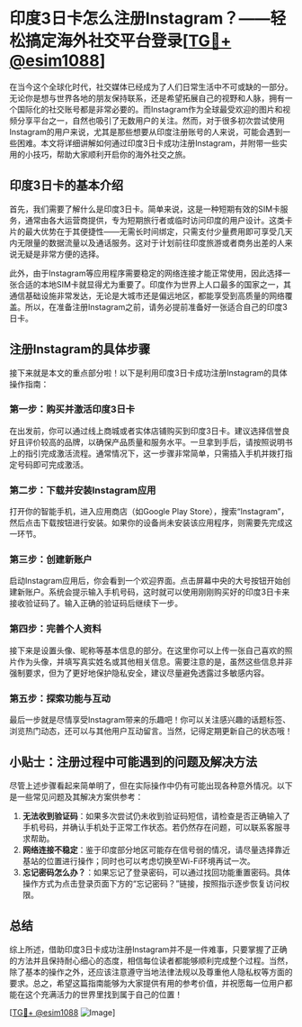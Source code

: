 # 印度3日卡怎么注册Instagram？——轻松搞定海外社交平台登录[[TG💪+ @esim1088](https://t.me/s/esim1088)]

在当今这个全球化时代，社交媒体已经成为了人们日常生活中不可或缺的一部分。无论你是想与世界各地的朋友保持联系，还是希望拓展自己的视野和人脉，拥有一个国际化的社交账号都是非常必要的。而Instagram作为全球最受欢迎的图片和视频分享平台之一，自然也吸引了无数用户的关注。然而，对于很多初次尝试使用Instagram的用户来说，尤其是那些想要从印度注册账号的人来说，可能会遇到一些困难。本文将详细讲解如何通过印度3日卡成功注册Instagram，并附带一些实用的小技巧，帮助大家顺利开启你的海外社交之旅。

## 印度3日卡的基本介绍

首先，我们需要了解什么是印度3日卡。简单来说，这是一种短期有效的SIM卡服务，通常由各大运营商提供，专为短期旅行者或临时访问印度的用户设计。这类卡片的最大优势在于其便捷性——无需长时间绑定，只需支付少量费用即可享受几天内无限量的数据流量以及通话服务。这对于计划前往印度旅游或者商务出差的人来说无疑是非常方便的选择。

此外，由于Instagram等应用程序需要稳定的网络连接才能正常使用，因此选择一张合适的本地SIM卡就显得尤为重要了。印度作为世界上人口最多的国家之一，其通信基础设施非常发达，无论是大城市还是偏远地区，都能享受到高质量的网络覆盖。所以，在准备注册Instagram之前，请务必提前准备好一张适合自己的印度3日卡。

## 注册Instagram的具体步骤

接下来就是本文的重点部分啦！以下是利用印度3日卡成功注册Instagram的具体操作指南：

### 第一步：购买并激活印度3日卡
在出发前，你可以通过线上商城或者实体店铺购买到印度3日卡。建议选择信誉良好且评价较高的品牌，以确保产品质量和服务水平。一旦拿到手后，请按照说明书上的指引完成激活流程。通常情况下，这一步骤非常简单，只需插入手机并拨打指定号码即可完成激活。

### 第二步：下载并安装Instagram应用
打开你的智能手机，进入应用商店（如Google Play Store），搜索“Instagram”，然后点击下载按钮进行安装。如果你的设备尚未安装该应用程序，则需要先完成这一环节。

### 第三步：创建新账户
启动Instagram应用后，你会看到一个欢迎界面。点击屏幕中央的大号按钮开始创建新账户。系统会提示输入手机号码，这时就可以使用刚刚购买好的印度3日卡来接收验证码了。输入正确的验证码后继续下一步。

### 第四步：完善个人资料
接下来是设置头像、昵称等基本信息的部分。在这里你可以上传一张自己喜欢的照片作为头像，并填写真实姓名或其他相关信息。需要注意的是，虽然这些信息并非强制要求，但为了更好地保护隐私安全，建议尽量避免透露过多敏感内容。

### 第五步：探索功能与互动
最后一步就是尽情享受Instagram带来的乐趣吧！你可以关注感兴趣的话题标签、浏览热门动态，还可以与其他用户互动留言。当然，记得定期更新自己的状态哦！

## 小贴士：注册过程中可能遇到的问题及解决方法

尽管上述步骤看起来简单明了，但在实际操作中仍有可能出现各种意外情况。以下是一些常见问题及其解决方案供参考：

1. **无法收到验证码**：如果多次尝试仍未收到验证码短信，请检查是否正确输入了手机号码，并确认手机处于正常工作状态。若仍然存在问题，可以联系客服寻求帮助。
2. **网络连接不稳定**：鉴于印度部分地区可能存在信号弱的情况，请尽量选择靠近基站的位置进行操作；同时也可以考虑切换至Wi-Fi环境再试一次。
3. **忘记密码怎么办？**：如果忘记了登录密码，可以通过找回功能重置密码。具体操作方式为点击登录页面下方的“忘记密码？”链接，按照指示逐步恢复访问权限。

## 总结

综上所述，借助印度3日卡成功注册Instagram并不是一件难事，只要掌握了正确的方法并且保持耐心细心的态度，相信每位读者都能够顺利完成整个过程。当然，除了基本的操作之外，还应该注意遵守当地法律法规以及尊重他人隐私权等方面的要求。总之，希望这篇指南能够为大家提供有用的参考价值，并祝愿每一位用户都能在这个充满活力的世界里找到属于自己的位置！

[[TG💪+ @esim1088](https://t.me/s/esim1088) ![Image](https://i.postimg.cc/4NQfJmqS/Snipaste-2025-05-13-00-14-12.png)]